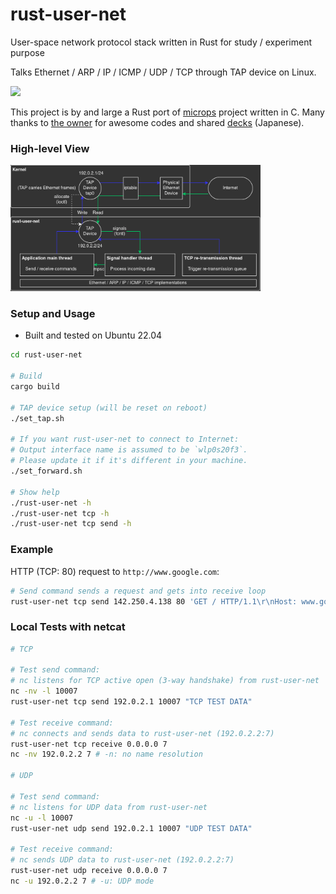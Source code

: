 # rust-user-net

User-space network protocol stack written in Rust for study / experiment purpose

Talks Ethernet / ARP / IP / ICMP / UDP / TCP through TAP device on Linux.

<img src="./docs/images/google-example.gif" width="600px" />

This project is by and large a Rust port of [microps](https://github.com/pandax381/microps) project written in C. Many thanks to [the owner](https://github.com/pandax381) for awesome codes and shared [decks](https://drive.google.com/drive/folders/1k2vymbC3vUk5CTJbay4LLEdZ9HemIpZe?usp=share_link) (Japanese).

### High-level View

<img src="./docs/images/overview.png" width="400px" />

### Setup and Usage

- Built and tested on Ubuntu 22.04

```sh
cd rust-user-net

# Build
cargo build

# TAP device setup (will be reset on reboot)
./set_tap.sh

# If you want rust-user-net to connect to Internet:
# Output interface name is assumed to be `wlp0s20f3`.
# Please update it if it's different in your machine.
./set_forward.sh

# Show help
./rust-user-net -h
./rust-user-net tcp -h
./rust-user-net tcp send -h
```

### Example

HTTP (TCP: 80) request to `http://www.google.com`:

```sh
# Send command sends a request and gets into receive loop
rust-user-net tcp send 142.250.4.138 80 'GET / HTTP/1.1\r\nHost: www.google.com\r\n\r\n'
```

### Local Tests with netcat

```sh
# TCP

# Test send command:
# nc listens for TCP active open (3-way handshake) from rust-user-net
nc -nv -l 10007
rust-user-net tcp send 192.0.2.1 10007 "TCP TEST DATA"

# Test receive command:
# nc connects and sends data to rust-user-net (192.0.2.2:7) 
rust-user-net tcp receive 0.0.0.0 7
nc -nv 192.0.2.2 7 # -n: no name resolution

# UDP

# Test send command:
# nc listens for UDP data from rust-user-net
nc -u -l 10007
rust-user-net udp send 192.0.2.1 10007 "UDP TEST DATA"

# Test receive command:
# nc sends UDP data to rust-user-net (192.0.2.2:7)
rust-user-net udp receive 0.0.0.0 7
nc -u 192.0.2.2 7 # -u: UDP mode
```